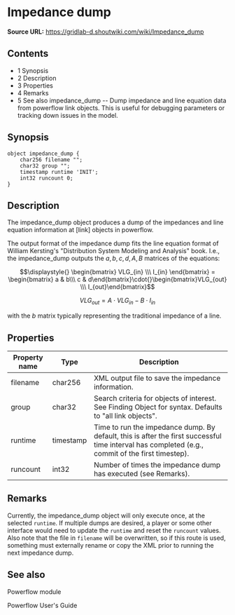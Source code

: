 # Impedance dump

**Source URL:** https://gridlab-d.shoutwiki.com/wiki/Impedance_dump
## Contents

  * 1 Synopsis
  * 2 Description
  * 3 Properties
  * 4 Remarks
  * 5 See also
impedance_dump \-- Dump impedance and line equation data from powerflow link objects. This is useful for debugging parameters or tracking down issues in the model. 

## Synopsis
    
    
    object impedance_dump {
    	char256 filename "";
    	char32 group "";
    	timestamp runtime 'INIT';
    	int32 runcount 0;
    }
    

## Description

The impedance_dump object produces a dump of the impedances and line equation information at [link] objects in powerflow. 

The output format of the impedance dump fits the line equation format of William Kersting's "Distribution System Modeling and Analysis" book. I.e., the impedance_dump outputs the $\displaystyle{}a, b, c, d, A, B$ matrices of the equations: 

$$\displaystyle{} \begin{bmatrix} VLG_{in} \\\ I_{in} \end{bmatrix} = \begin{bmatrix} a & b\\\ c & d\end{bmatrix}\cdot{}\begin{bmatrix}VLG_{out} \\\ I_{out}\end{bmatrix}$$

$$\displaystyle{}VLG_{out} = A\cdot{}VLG_{in}-B\cdot{}I_{in}$$

with the $\displaystyle{}b$ matrix typically representing the traditional impedance of a line. 

## Properties

Property name | Type | Description   
---|---|---  
filename | char256 | XML output file to save the impedance information.   
group | char32 | Search criteria for objects of interest. See Finding Object for syntax. Defaults to "all link objects".   
runtime | timestamp | Time to run the impedance dump. By default, this is after the first successful time interval has completed (e.g., commit of the first timestep).   
runcount | int32 | Number of times the impedance dump has executed (see Remarks).   
  
## Remarks

Currently, the impedance_dump object will only execute once, at the selected `runtime`. If multiple dumps are desired, a player or some other interface would need to update the `runtime` and reset the `runcount` values. Also note that the file in `filename` will be overwritten, so if this route is used, something must externally rename or copy the XML prior to running the next impedance dump. 

  


## See also

Powerflow module

Powerflow User's Guide


